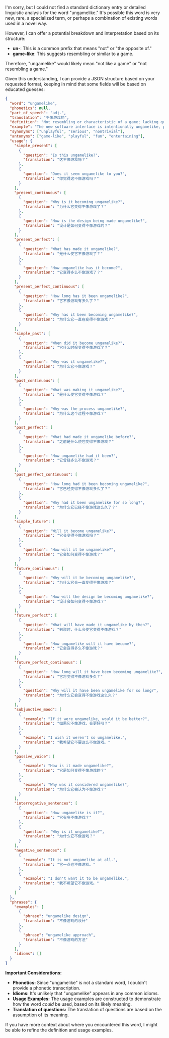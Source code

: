I'm sorry, but I could not find a standard dictionary entry or detailed linguistic analysis for the word "ungamelike." It's possible this word is very new, rare, a specialized term, or perhaps a combination of existing words used in a novel way.

However, I can offer a potential breakdown and interpretation based on its structure:

*   **un-**: This is a common prefix that means "not" or "the opposite of."
*   **game-like**: This suggests resembling or similar to a game.

Therefore, "ungamelike" would likely mean "not like a game" or "not resembling a game."

Given this understanding, I can provide a JSON structure based on your requested format, keeping in mind that some fields will be based on educated guesses:

```json
{
  "word": "ungamelike",
  "phonetics": null,
  "part_of_speech": "adj.",
  "translation": "不像游戏的",
  "definition": "Not resembling or characteristic of a game; lacking qualities typically associated with games.",
  "example": "The new software interface is intentionally ungamelike, prioritizing efficiency over entertainment.",
  "synonyms": ["unplayful", "serious", "nontrivial"],
  "antonyms": ["game-like", "playful", "fun", "entertaining"],
  "usage": {
    "simple_present": [
      {
        "question": "Is this ungamelike?",
        "translation": "这不像游戏吗？"
      },
      {
        "question": "Does it seem ungamelike to you?",
        "translation": "你觉得这不像游戏吗？"
      }
    ],
    "present_continuous": [
      {
        "question": "Why is it becoming ungamelike?",
        "translation": "为什么它变得不像游戏了？"
      },
      {
        "question": "How is the design being made ungamelike?",
        "translation": "设计是如何变得不像游戏的？"
      }
    ],
    "present_perfect": [
      {
        "question": "What has made it ungamelike?",
        "translation": "是什么使它不像游戏了？"
      },
      {
        "question": "How ungamelike has it become?",
        "translation": "它变得多么不像游戏了？"
      }
    ],
    "present_perfect_continuous": [
      {
        "question": "How long has it been ungamelike?",
        "translation": "它不像游戏有多久了？"
      },
      {
        "question": "Why has it been becoming ungamelike?",
        "translation": "为什么它一直在变得不像游戏？"
      }
    ],
    "simple_past": [
      {
        "question": "When did it become ungamelike?",
        "translation": "它什么时候变得不像游戏了？"
      },
      {
        "question": "Why was it ungamelike?",
        "translation": "为什么它不像游戏？"
      }
    ],
    "past_continuous": [
      {
        "question": "What was making it ungamelike?",
        "translation": "是什么使它变得不像游戏？"
      },
      {
        "question": "Why was the process ungamelike?",
        "translation": "为什么这个过程不像游戏？"
      }
    ],
    "past_perfect": [
      {
        "question": "What had made it ungamelike before?",
        "translation": "之前是什么使它变得不像游戏？"
      },
      {
        "question": "How ungamelike had it been?",
        "translation": "它曾经多么不像游戏？"
      }
    ],
    "past_perfect_continuous": [
      {
        "question": "How long had it been becoming ungamelike?",
        "translation": "它已经变得不像游戏多久了？"
      },
      {
        "question": "Why had it been ungamelike for so long?",
        "translation": "为什么它已经不像游戏这么久了？"
      }
    ],
    "simple_future": [
      {
        "question": "Will it become ungamelike?",
        "translation": "它会变得不像游戏吗？"
      },
      {
        "question": "How will it be ungamelike?",
        "translation": "它会如何变得不像游戏？"
      }
    ],
    "future_continuous": [
      {
        "question": "Why will it be becoming ungamelike?",
        "translation": "为什么它会一直变得不像游戏？"
      },
      {
        "question": "How will the design be becoming ungamelike?",
        "translation": "设计会如何变得不像游戏？"
      }
    ],
    "future_perfect": [
      {
        "question": "What will have made it ungamelike by then?",
        "translation": "到那时，什么会使它变得不像游戏？"
      },
      {
        "question": "How ungamelike will it have become?",
        "translation": "它会变得多么不像游戏？"
      }
    ],
    "future_perfect_continuous": [
      {
        "question": "How long will it have been becoming ungamelike?",
        "translation": "它将变得不像游戏多久？"
      },
      {
        "question": "Why will it have been ungamelike for so long?",
        "translation": "为什么它会变得不像游戏这么久？"
      }
    ],
    "subjunctive_mood": [
      {
        "example": "If it were ungamelike, would it be better?",
        "translation": "如果它不像游戏，会更好吗？"
      },
      {
        "example": "I wish it weren't so ungamelike.",
        "translation": "我希望它不要这么不像游戏。"
      }
    ],
    "passive_voice": [
      {
        "example": "How is it made ungamelike?",
        "translation": "它是如何变得不像游戏的？"
      },
      {
        "example": "Why was it considered ungamelike?",
        "translation": "为什么它被认为不像游戏？"
      }
    ],
    "interrogative_sentences": [
      {
        "question": "How ungamelike is it?",
        "translation": "它有多不像游戏？"
      },
      {
        "question": "Why is it ungamelike?",
        "translation": "为什么它不像游戏？"
      }
    ],
    "negative_sentences": [
      {
        "example": "It is not ungamelike at all.",
        "translation": "它一点也不像游戏。"
      },
      {
        "example": "I don't want it to be ungamelike.",
        "translation": "我不希望它不像游戏。"
      }
    ]
  },
  "phrases": {
    "examples": [
      {
        "phrase": "ungamelike design",
        "translation": "不像游戏的设计"
      },
      {
        "phrase": "ungamelike approach",
        "translation": "不像游戏的方法"
      }
    ],
    "idioms": []
  }
}
```

**Important Considerations:**

*   **Phonetics:** Since "ungamelike" is not a standard word, I couldn't provide a phonetic transcription.
*   **Idioms:** It's unlikely that "ungamelike" appears in any common idioms.
*   **Usage Examples:** The usage examples are constructed to demonstrate how the word *could* be used, based on its likely meaning.
*   **Translation of questions:** The translation of questions are based on the assumption of its meaning.

If you have more context about where you encountered this word, I might be able to refine the definition and usage examples.
 